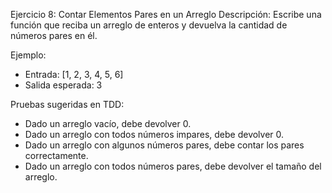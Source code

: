 Ejercicio 8: Contar Elementos Pares en un Arreglo
Descripción: Escribe una función que reciba un arreglo de enteros y devuelva la cantidad de números pares en él.

Ejemplo:

- Entrada: [1, 2, 3, 4, 5, 6]
- Salida esperada: 3

Pruebas sugeridas en TDD:

- Dado un arreglo vacío, debe devolver 0.
- Dado un arreglo con todos números impares, debe devolver 0.
- Dado un arreglo con algunos números pares, debe contar los pares correctamente.
- Dado un arreglo con todos números pares, debe devolver el tamaño del arreglo.